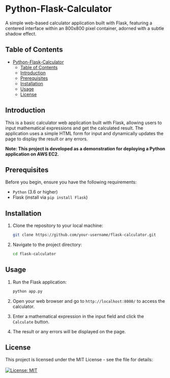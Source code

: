# Python-Flask-Calculator

A simple web-based calculator application built with Flask, featuring a centered interface within an 800x800 pixel container, adorned with a subtle shadow effect.

## Table of Contents

- [Python-Flask-Calculator](#python-flask-calculator)
  - [Table of Contents](#table-of-contents)
  - [Introduction](#introduction)
  - [Prerequisites](#prerequisites)
  - [Installation](#installation)
  - [Usage](#usage)
  - [License](#license)

## Introduction

This is a basic calculator web application built with Flask, allowing users to input mathematical expressions and get the calculated result. The application uses a simple HTML form for input and dynamically updates the page to display the result or any errors.

**Note: This project is developed as a demonstration for deploying a Python application on AWS EC2.**

## Prerequisites

Before you begin, ensure you have the following requirements:

- `Python` (3.6 or higher)
- Flask (install via `pip install Flask`)

## Installation

1. Clone the repository to your local machine:

   ```bash
   git clone https://github.com/your-username/flask-calculator.git
2. Navigate to the project directory:
   ```bash 
   cd flask-calculator
## Usage

1. Run the Flask application:
   ```bash
   python app.py
2. Open your web browser and go to ```http://localhost:8000/``` to access the calculator.
3. Enter a mathematical expression in the input field and click the `Calculate` button.

4. The result or any errors will be displayed on the page.
## License
This project is licensed under the MIT License - see the file for details: 
<br>
<br>
[![License: MIT](https://img.shields.io/badge/License-MIT-yellow.svg)]()

